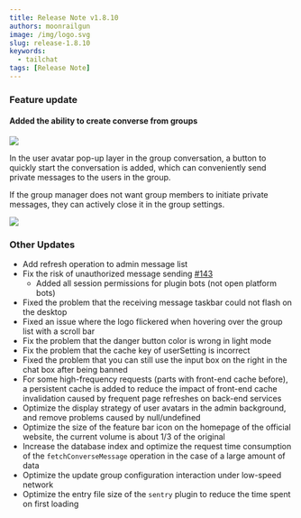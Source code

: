 ```yaml
---
title: Release Note v1.8.10
authors: moonrailgun
image: /img/logo.svg
slug: release-1.8.10
keywords:
  - tailchat
tags: [Release Note]
---
```


### Feature update

#### Added the ability to create converse from groups

![](/img/blog/release-note/v1.8.10/1.png)

In the user avatar pop-up layer in the group conversation, a button to quickly start the conversation is added, which can conveniently send private messages to the users in the group.

If the group manager does not want group members to initiate private messages, they can actively close it in the group settings.

![](/img/blog/release-note/v1.8.10/2.png)

### Other Updates

- Add refresh operation to admin message list
- Fix the risk of unauthorized message sending [#143](https://github.com/msgbyte/tailchat/issues/143)
  - Added all session permissions for plugin bots (not open platform bots)
- Fixed the problem that the receiving message taskbar could not flash on the desktop
- Fixed an issue where the logo flickered when hovering over the group list with a scroll bar
- Fix the problem that the danger button color is wrong in light mode
- Fix the problem that the cache key of userSetting is incorrect
- Fixed the problem that you can still use the input box on the right in the chat box after being banned
- For some high-frequency requests (parts with front-end cache before), a persistent cache is added to reduce the impact of front-end cache invalidation caused by frequent page refreshes on back-end services
- Optimize the display strategy of user avatars in the admin background, and remove problems caused by null/undefined
- Optimize the size of the feature bar icon on the homepage of the official website, the current volume is about 1/3 of the original
- Increase the database index and optimize the request time consumption of the `fetchConverseMessage` operation in the case of a large amount of data
- Optimize the update group configuration interaction under low-speed network
- Optimize the entry file size of the `sentry` plugin to reduce the time spent on first loading
